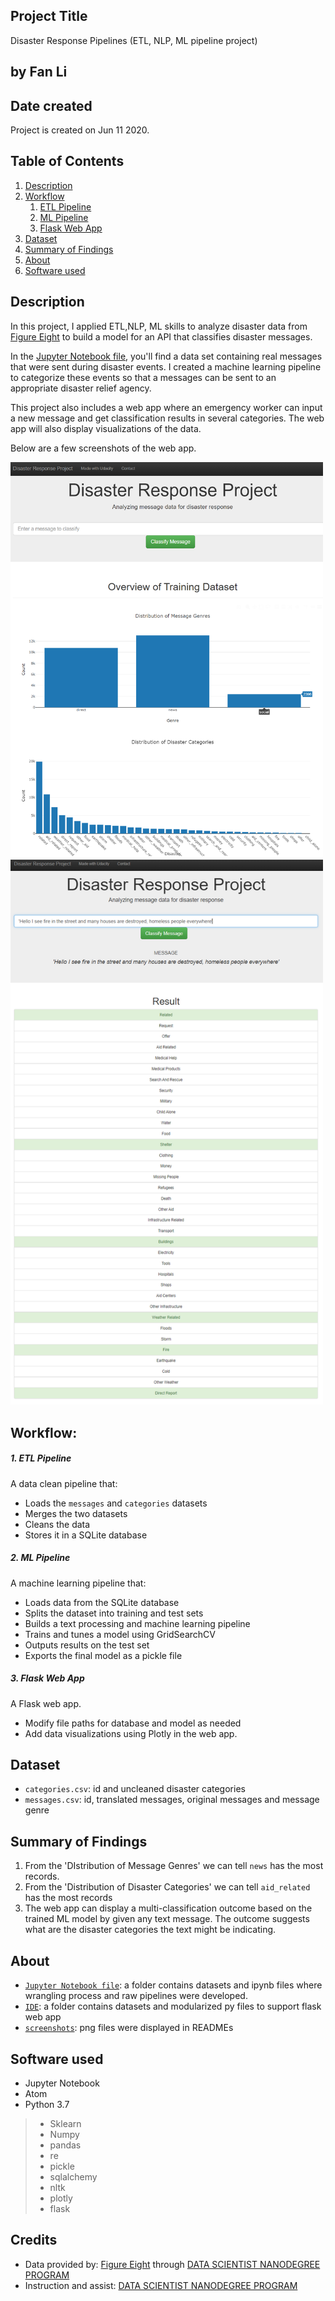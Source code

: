 ## Project Title
Disaster Response Pipelines (ETL, NLP, ML pipeline project)

## by Fan Li

## Date created
Project is created on Jun 11 2020.

## Table of Contents
1. [Description](#description)
2. [Workflow](#Workflow)
	1. [ETL Pipeline](#ETL)
	2. [ML Pipeline](#ML)
	3. [Flask Web App](#Flask)
3. [Dataset](#Dataset)
4. [Summary of Findings](#summary)
5. [About](#About)
6. [Software used](#Software)


<a name="description"></a>
## Description
In this project, I applied ETL,NLP, ML skills to analyze disaster data from [Figure Eight](https://www.figure-eight.com/) to build a model for an API that classifies disaster messages.

In the [Jupyter Notebook file](https://github.com/victorlifan/Disaster-Response-Pipelines/tree/master/Jupyter%20Notebook%20file), you'll find a data set containing real messages that were sent during disaster events. I created a machine learning pipeline to categorize these events so that a messages can be sent to an appropriate disaster relief agency.

This project also includes a web app where an emergency worker can input a new message and get classification results in several categories. The web app will also display visualizations of the data.

Below are a few screenshots of the web app.

<img src='screenshots/overall web look.png' width=500px>
<img src='screenshots/msg display.png' width=500px>


<a name="Workflow"></a>
## Workflow:

<a name="ETL"></a>
##### 1. ETL Pipeline
A data clean pipeline that:
+ Loads the `messages` and `categories` datasets
+ Merges the two datasets
+ Cleans the data
+ Stores it in a SQLite database

<a name="ML"></a>
##### 2. ML Pipeline
A machine learning pipeline that:
+ Loads data from the SQLite database
+ Splits the dataset into training and test sets
+ Builds a text processing and machine learning pipeline
+ Trains and tunes a model using GridSearchCV
+ Outputs results on the test set
+ Exports the final model as a pickle file

<a name="Flask"></a>
##### 3. Flask Web App
A Flask web app.
+ Modify file paths for database and model as needed
+ Add data visualizations using Plotly in the web app.


<a name="Dataset"></a>
## Dataset

* `categories.csv`: id and uncleaned disaster categories
* `messages.csv`: id, translated messages, original messages and message genre

<a name="summary"></a>
## Summary of Findings

1. From the 'DIstribution of Message Genres' we can tell `news` has the most records.
2. From the 'Distribution of Disaster Categories' we can tell `aid_related` has the most records
3. The web app can display a multi-classification outcome based on the trained ML model by given any text message. The outcome suggests what are the disaster categories the text might be indicating.

<a name="About"></a>
## About
+ [`Jupyter Notebook file`](https://github.com/victorlifan/Disaster-Response-Pipelines/tree/master/Jupyter%20Notebook%20file): a folder contains datasets and ipynb files where wrangling process and raw pipelines were developed.
+ [`IDE`](https://github.com/victorlifan/Disaster-Response-Pipelines/tree/master/IDE): a folder contains datasets and modularized py files to support flask web app
+ [`screenshots`](https://github.com/victorlifan/Disaster-Response-Pipelines/tree/master/screenshots): png files were displayed in READMEs

<a name="Software"></a>
## Software used
+ Jupyter Notebook
+ Atom
+ Python 3.7
> + Sklearn
> + Numpy
> + pandas
> + re
> + pickle
> + sqlalchemy
> + nltk
> + plotly
> + flask



## Credits
+ Data provided by: [Figure Eight](https://www.figure-eight.com/) through [DATA SCIENTIST NANODEGREE PROGRAM](https://www.udacity.com/course/data-scientist-nanodegree--nd025)
+ Instruction and assist: [DATA SCIENTIST NANODEGREE PROGRAM](https://www.udacity.com/course/data-scientist-nanodegree--nd025)
